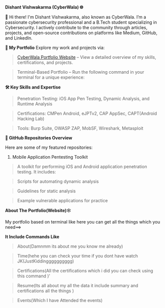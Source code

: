 **Dishant Vishwakarma (CyberWala) 🌐**

👋 Hi there! I'm Dishant Vishwakarma, also known as CyberWala. I’m a passionate cybersecurity professional and a B.Tech student specializing in Cybersecurity. I actively contribute to the community through articles, projects, and open-source contributions on platforms like Medium, GitHub, and LinkedIn.

**🚀 My Portfolio**
Explore my work and projects via:

>  [CyberWala Portfolio Website](https://dishantkb981.github.io/CYberWalaDishant/) – View a detailed overview of my skills, certifications, and projects.

>  Terminal-Based Portfolio – Run the following command in your terminal for a unique experience:

**🛠️ Key Skills and Expertise**
> Penetration Testing: iOS App Pen Testing, Dynamic Analysis, and Runtime Analysis

> Certifications: CMPen Android, eJPTv2, CAP AppSec, CAPT(Android Hacking Lab)

> Tools: Burp Suite, OWASP ZAP, MobSF, Wireshark, Metasploit
>
> 
 **📁 GitHub Repositories Overview**
 
Here are some of my featured repositories:

1. Mobile Application Pentesting Toolkit
   
> A toolkit for performing iOS and Android application penetration testing. It includes:

> Scripts for automating dynamic analysis

> Guidelines for static analysis

> Example vulnerable applications for practice

**About The Portfolio(Website)**🕸️

My portfolio based on terminal like here you can get all the things which you need==>

**It Include Commands Like**

> About(Damnmm its about me you know me already)

> Time(hehe you can check your time if you dont have watch JK(JustKiddingggggggggg)
 
> Certifications(All the certifications which i did you can check using this command )'
 
> Resume(Its all about my all the data it include summary and certifications all the things )
 
> Events(Which I have Attended the events)
